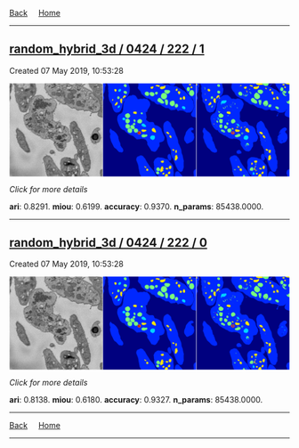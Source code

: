 
[Back](..)&nbsp;&nbsp;&nbsp;&nbsp;&nbsp;[Home](https://leapmanlab.github.io/snapshots)

---

<div class="summary"><a href="1"><h2>random_hybrid_3d / 0424 / 222 / 1</h2></a><p>Created 07 May 2019, 10:53:28
</p><a href="1"><img src="1/media/summary.png" align="center"></a><p>
<i>Click for more details</i>
</p></div>

**ari**: 0.8291. **miou**: 0.6199. **accuracy**: 0.9370. **n_params**: 85438.0000. 

---

<div class="summary"><a href="0"><h2>random_hybrid_3d / 0424 / 222 / 0</h2></a><p>Created 07 May 2019, 10:53:28
</p><a href="0"><img src="0/media/summary.png" align="center"></a><p>
<i>Click for more details</i>
</p></div>

**ari**: 0.8138. **miou**: 0.6180. **accuracy**: 0.9327. **n_params**: 85438.0000. 

---

[Back](..)&nbsp;&nbsp;&nbsp;&nbsp;&nbsp;[Home](https://leapmanlab.github.io/snapshots)

---